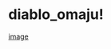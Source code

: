 # diablo_omaju!
[image](https://user-images.githubusercontent.com/32299136/87239436-1a888500-c44a-11ea-9836-a910d34b89e1.png)
